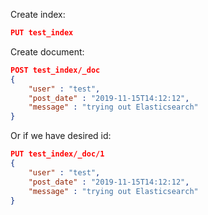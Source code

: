 Create index:

```json
PUT test_index
```

Create document:
```json
POST test_index/_doc
{
    "user" : "test",
    "post_date" : "2019-11-15T14:12:12",
    "message" : "trying out Elasticsearch"
}
```

Or if we have desired id:
```json
PUT test_index/_doc/1
{
    "user" : "test",
    "post_date" : "2019-11-15T14:12:12",
    "message" : "trying out Elasticsearch"
}
```

